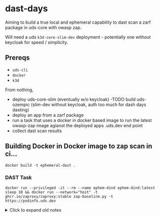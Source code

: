 # dast-days

Aiming to build a true local and ephemeral capability to dast scan a zarf package in uds-core with owasp zap.

Will need a uds `k3d-core-slim-dev` deployment - potentially one without keycloak for speed / simplicity.

## Prereqs
- `uds-cli`
- `docker`
- `k3d`


From nothing, 
- deploy uds-core-slim (eventually w/o keycloak)
  -TODO build uds-ozempic (slim-dev without keycloak, auth too much for dash days dasting)
- deploy an app from a zarf package
- run a task that uses a docker in docker based image to run the latest owasp-zap image agianst the deployed apps <app>.uds.dev end point
- collect dast scan results



## Building Docker in Docker image to zap scan in ci...
`docker build -t ephemeral-dast .`




### DAST Task


`docker run --privileged -it --rm --name ephem-dind ephem-dind:latest sleep 10 && docker run --network="host" -t ghcr.io/zaproxy/zaproxy:stable zap-baseline.py -t https://podinfo.uds.dev`



<details> <summary>Click to expand old notes</summary>

# DAST via Docker in docker locally

## Magical command TLDR
`docker run --privileged -it --rm --name ephem-dind ephem-dind:latest sleep 10 && docker run --network="host" -t ghcr.io/zaproxy/zaproxy:stable zap-baseline.py -t https://podinfo.uds.dev`

## Deploy podinfo
Using the [podinfo repo](https://gitlab.devops.nswccd.navy.mil/project-blue/certificate-to-ship/example-projects/podinfo.git) `@feature/dast-scan`

create for mac book - `zarf package create . -a arm64`
for ci env - `zarf package create . -a amd64`

deploy pod info with the local DOMAIN set `zarf package deploy zarf-package-podinfo-arm64-6.3.5.tar.zst --set=DOMAIN=uds.dev --confirm`

### when in doubt just sleep it out
Apparently not detaching the docker run for the `dind` image doesn't fully let docker initialize properly, BUT by sleeping it works like a champ locally...

To avoid having to run a `-d` detached image you can just sleep the dind container run and then you wont have to `docker kill <image-id>` the detached container and `docker rmi <your-image>`

```docker run --privileged -it --rm --name ephem-dind ephem-dind:latest sleep 30 && /bin/sh 

</details>

